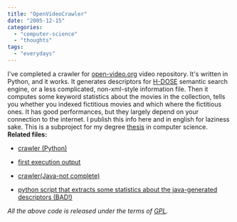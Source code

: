```yaml
---
title: "OpenVideoCrawler"
date: "2005-12-15"
categories: 
  - "computer-science"
  - "thoughts"
tags: 
  - "everydays"
---
```


I've completed a crawler for [open-video.org](http://open-video.org/) video repository. It's written in Python, and it works. It generates descriptors for [H-DOSE](http://dose.sourceforge.net/) semantic search engine, or a less complicated, non-xml-style information file. Then it computes some keyword statistics about the movies in the collection, tells you whether you indexed fictitious movies and which where the fictitious ones. It has good performances, but they largely depend on your connection to the internet. I publish this info here and in english for laziness sake. This is a subproject for my degree [thesis](http://elite.polito.it/tesista.php?id=76) in computer science. **Related files:**

- [crawler (Python)](http://www.glare.it/Software/OVCrawler/crawler.py)
- [first execution output](http://www.glare.it/Software/OVCrawler/crawler_run.tar.gz)
- [crawler(Java-not complete)](http://www.glare.it/Software/OVCrawler/OlderStuff/openVideoCrawler.jar)

- [python script that extracts some statistics about the java-generated descriptors (BAD!)](http://www.glare.it/Software/OVCrawler/OlderStuff/pystats-0.1.py)

_All the above code is released under the terms of [GPL](http://www.gnu.org/licenses/gpl.txt)._

